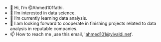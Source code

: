 - 👋 Hi, I’m @Ahmed101fathi.
- 👀 I’m interested in data science.
- 🌱 I’m currently learning data analysis.
- 💞️ I am looking forward to cooperate in finishing projects related to data analysis in reputable companies.
- 📫 How to reach me ,use this email, 'ahmed101@vivaldi.net'.

<!---
Ahmed101fathi/Ahmed101fathi is a ✨ special ✨ repository because its `README.md` (this file) appears on your GitHub profile.
You can click the Preview link to take a look at your changes.
--->
